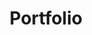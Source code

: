 ---
layout: collection
title: Portfolio
permalink: /portfolio/
collection: portfolio
entries_layout: grid
classes: wide
canonical_url: "https://eganji.github.io/iPage/machine-learning/"
---